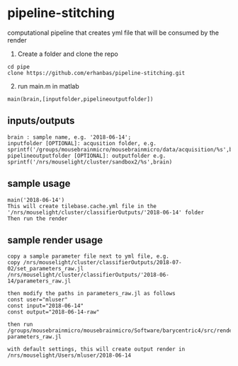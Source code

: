 # pipeline-stitching
computational pipeline that creates yml file that will be consumed by the render

1. Create a folder and clone the repo
```
cd pipe
clone https://github.com/erhanbas/pipeline-stitching.git 
```
2. run main.m in matlab
```
main(brain,[inputfolder,pipelineoutputfolder])
```
## inputs/outputs
    brain : sample name, e.g. '2018-06-14';
    inputfolder [OPTIONAL]: acqusition folder, e.g. sprintf('/groups/mousebrainmicro/mousebrainmicro/data/acquisition/%s',brain);
    pipelineoutputfolder [OPTIONAL]: outputfolder e.g. sprintf('/nrs/mouselight/cluster/sandbox2/%s',brain)

## sample usage
    main('2018-06-14')
    This will create tilebase.cache.yml file in the '/nrs/mouselight/cluster/classifierOutputs/'2018-06-14' folder 
    Then run the render
   
    
## sample render usage
    copy a sample parameter file next to yml file, e.g. 
    copy /nrs/mouselight/cluster/classifierOutputs/2018-07-02/set_parameters_raw.jl /nrs/mouselight/cluster/classifierOutputs/'2018-06-14/parameters_raw.jl
    
    then modify the paths in parameters_raw.jl as follows
    const user="mluser"
    const input="2018-06-14"
    const output="2018-06-14-raw"
    
    then run
    /groups/mousebrainmicro/mousebrainmicro/Software/barycentric4/src/render/src/render parameters_raw.jl

    with default settings, this will create output render in /nrs/mouselight/Users/mluser/2018-06-14
